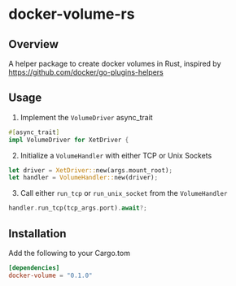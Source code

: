 # docker-volume-rs

## Overview
A helper package to create docker volumes in Rust, inspired by https://github.com/docker/go-plugins-helpers

## Usage 
1. Implement the `VolumeDriver`	async_trait
```rust
#[async_trait]
impl VolumeDriver for XetDriver {
```
2. Initialize a `VolumeHandler` with either TCP or Unix Sockets
```rust
let driver = XetDriver::new(args.mount_root);
let handler = VolumeHandler::new(driver);
```
3. Call either `run_tcp` or `run_unix_socket` from the `VolumeHandler`
```rust
handler.run_tcp(tcp_args.port).await?;
```

## Installation
Add the following to your Cargo.tom
```toml
[dependencies]
docker-volume = "0.1.0"

